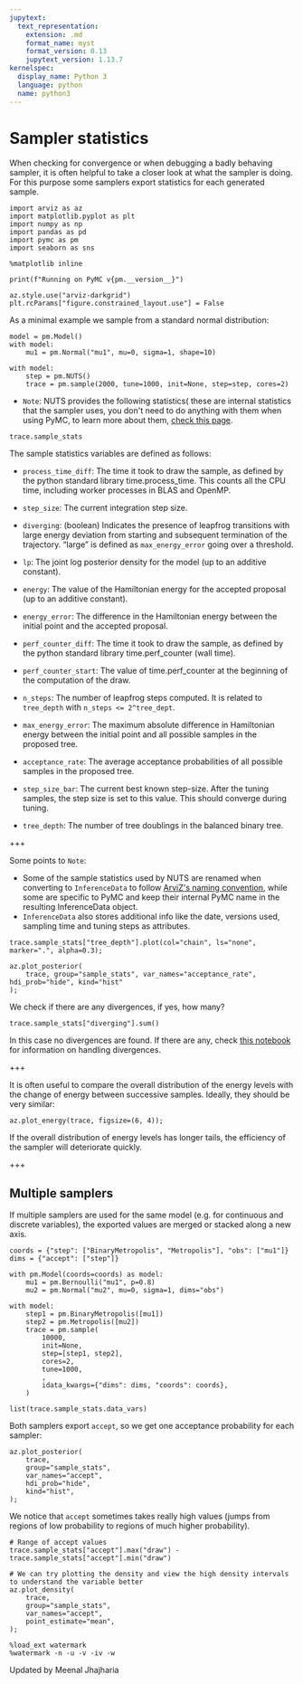 ```yaml
---
jupytext:
  text_representation:
    extension: .md
    format_name: myst
    format_version: 0.13
    jupytext_version: 1.13.7
kernelspec:
  display_name: Python 3
  language: python
  name: python3
---
```


# Sampler statistics

When checking for convergence or when debugging a badly behaving
sampler, it is often helpful to take a closer look at what the
sampler is doing. For this purpose some samplers export
statistics for each generated sample.

```{code-cell} ipython3
import arviz as az
import matplotlib.pyplot as plt
import numpy as np
import pandas as pd
import pymc as pm
import seaborn as sns

%matplotlib inline

print(f"Running on PyMC v{pm.__version__}")
```

```{code-cell} ipython3
az.style.use("arviz-darkgrid")
plt.rcParams["figure.constrained_layout.use"] = False
```

As a minimal example we sample from a standard normal distribution:

```{code-cell} ipython3
model = pm.Model()
with model:
    mu1 = pm.Normal("mu1", mu=0, sigma=1, shape=10)
```

```{code-cell} ipython3
with model:
    step = pm.NUTS()
    trace = pm.sample(2000, tune=1000, init=None, step=step, cores=2)
```

- `Note`: NUTS provides the following statistics( these are internal statistics that the sampler uses, you don't need to do anything with them when using PyMC, to learn more about them, [check this page](https://docs.pymc.io/api/inference.html#module-pymc.step_methods.hmc.nuts).

```{code-cell} ipython3
trace.sample_stats
```

The sample statistics variables are defined as follows:

- `process_time_diff`: The time it took to draw the sample, as defined by the python standard library time.process_time. This counts all the CPU time, including worker processes in BLAS and OpenMP.

- `step_size`: The current integration step size.

- `diverging`: (boolean) Indicates the presence of leapfrog transitions with large energy deviation from starting and subsequent termination of the trajectory. “large” is defined as `max_energy_error` going over a threshold.

- `lp`: The joint log posterior density for the model (up to an additive constant).

- `energy`: The value of the Hamiltonian energy for the accepted proposal (up to an additive constant).

- `energy_error`: The difference in the Hamiltonian energy between the initial point and the accepted proposal.

- `perf_counter_diff`: The time it took to draw the sample, as defined by the python standard library time.perf_counter (wall time).

- `perf_counter_start`: The value of time.perf_counter at the beginning of the computation of the draw.

- `n_steps`: The number of leapfrog steps computed. It is related to `tree_depth` with `n_steps <= 2^tree_dept`.

- `max_energy_error`: The maximum absolute difference in Hamiltonian energy between the initial point and all possible samples in the proposed tree.

- `acceptance_rate`: The average acceptance probabilities of all possible samples in the proposed tree.

- `step_size_bar`: The current best known step-size. After the tuning samples, the step size is set to this value. This should converge during tuning.

- `tree_depth`: The number of tree doublings in the balanced binary tree.

+++

Some points to `Note`:
- Some of the sample statistics used by NUTS are renamed when converting to `InferenceData` to follow [ArviZ's naming convention](https://arviz-devs.github.io/arviz/schema/schema.html#sample-stats), while some are specific to PyMC and keep their internal PyMC name in the resulting InferenceData object.
- `InferenceData` also stores additional info like the date, versions used, sampling time and tuning steps as attributes.

```{code-cell} ipython3
trace.sample_stats["tree_depth"].plot(col="chain", ls="none", marker=".", alpha=0.3);
```

```{code-cell} ipython3
az.plot_posterior(
    trace, group="sample_stats", var_names="acceptance_rate", hdi_prob="hide", kind="hist"
);
```

We check if there are any divergences, if yes, how many?

```{code-cell} ipython3
trace.sample_stats["diverging"].sum()
```

In this case no divergences are found. If there are any, check [this notebook](https://github.com/pymc-devs/pymc-examples/blob/main/examples/diagnostics_and_criticism/Diagnosing_biased_Inference_with_Divergences.ipynb) for  information on handling divergences.

+++

It is often useful to compare the overall distribution of the
energy levels with the change of energy between successive samples.
Ideally, they should be very similar:

```{code-cell} ipython3
az.plot_energy(trace, figsize=(6, 4));
```

If the overall distribution of energy levels has longer tails, the efficiency of the sampler will deteriorate quickly.

+++

## Multiple samplers

If multiple samplers are used for the same model (e.g. for continuous and discrete variables), the exported values are merged or stacked along a new axis.

```{code-cell} ipython3
coords = {"step": ["BinaryMetropolis", "Metropolis"], "obs": ["mu1"]}
dims = {"accept": ["step"]}

with pm.Model(coords=coords) as model:
    mu1 = pm.Bernoulli("mu1", p=0.8)
    mu2 = pm.Normal("mu2", mu=0, sigma=1, dims="obs")
```

```{code-cell} ipython3
with model:
    step1 = pm.BinaryMetropolis([mu1])
    step2 = pm.Metropolis([mu2])
    trace = pm.sample(
        10000,
        init=None,
        step=[step1, step2],
        cores=2,
        tune=1000,
        ,
        idata_kwargs={"dims": dims, "coords": coords},
    )
```

```{code-cell} ipython3
list(trace.sample_stats.data_vars)
```

Both samplers export `accept`, so we get one acceptance probability for each sampler:

```{code-cell} ipython3
az.plot_posterior(
    trace,
    group="sample_stats",
    var_names="accept",
    hdi_prob="hide",
    kind="hist",
);
```

We notice that `accept` sometimes takes really high values (jumps from regions of low probability to regions of much higher probability).

```{code-cell} ipython3
# Range of accept values
trace.sample_stats["accept"].max("draw") - trace.sample_stats["accept"].min("draw")
```

```{code-cell} ipython3
# We can try plotting the density and view the high density intervals to understand the variable better
az.plot_density(
    trace,
    group="sample_stats",
    var_names="accept",
    point_estimate="mean",
);
```

```{code-cell} ipython3
%load_ext watermark
%watermark -n -u -v -iv -w
```

Updated by Meenal Jhajharia
